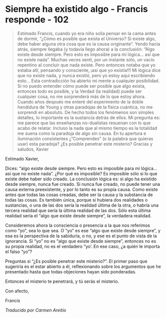 # Siempre ha existido algo - Francis responde - 102

>Estimado Francis, cuando yo era niño solía pensar en la cama antes de dormir, “¿Cómo es posible que exista el Universo? Si existe algo, debe haber alguna otra cosa que es la causa originante”. Yendo hacia atrás, siempre llegaba (y todavía llego ahora) a la conclusión: “Algo existe desde siempre. Pero esto es imposible para mi lógica… así que no existe nada”. Muchas veces sentí, por un instante sólo, un vacío repentino al concluir que nada existe. Pero entonces notaba que yo estaba allí, pensando y consciente, ¡así que yo existía!!! Mi lógica dice que no existe nada, y nunca existió, pero yo estoy aquí escribiendo esto… Esta contradicción ha abierto mi mente a cualquier posibilidad. Si no puedo entender cómo puede ser posible que algo exista, entonces todo es posible, y la Verdad (la realidad) puede ser cualquier cosa, no me sorprenderá más de lo que estoy ahora. Cuando años después me enteré del experimento de la doble hendidura de Young y otras paradojas de la física cuántica, no me sorprendí en absoluto. De hecho todos los fenómenos son simples detalles, lo importante es la sustancia detrás de ellos. Mi pregunta es: me parece que las enseñanzas no-dualistas resuenan con lo que acabo de relatar. Incluso la nada que al mismo tiempo es la totalidad me suena como la paradoja de algo sin causa. En tu apertura e iluminación consistentes ¿“Comprendes” (o la palabra que quieras usar) esta paradoja? ¿Es posible penetrar este misterio? Gracias y saludos, Xavier

Estimado Xavier,

Dices: “algo existe desde siempre. Pero esto es imposible para mi lógica… así que no existe nada”. ¿Por qué es imposible? Es imposible sólo si lo que existe debe haber sido creado. La conclusión lógica es: si algo ha existido desde siempre, nunca fue creado. Si nunca fue creado, no puede tener una causa externa preexistente, y por lo tanto es su propia causa. Como existe antes que todas las cosas creadas, debe ser la causa y la substancia de todas las cosas. Es también única, porque si hubiera dos realidades o sustancias, o una de las dos sería la realidad última de la otra, o habría una tercera realidad que sería la última realidad de las dos. Sólo esta última realidad sería el “algo que existe desde siempre”, la verdadera realidad.

Consideremos ahora la consciencia o presencia a la que nos referimos como “yo”, sea lo que sea. O “yo” es ese “algo que existe desde siempre”, y esa es la perspectiva de la sabiduría, o no, y ese es el punto de vista de la ignorancia. Si “yo” no es “algo que existe desde siempre”, entonces no es su propia realidad, no es el verdadero “yo’. En ese caso, ¿a quién le importa el falso “yo”?

Preguntas si “¿Es posible penetrar este misterio?”. El primer paso que sugeriría es el estar abierto a él, reflexionando sobre los argumentos que he presentado hasta que todas objeciones hayan sido ponderadas.

Entonces el misterio te penetrará, y tú serás el misterio.

Con afecto,

Francis

_Traducido por Carmen Areitio_